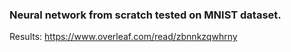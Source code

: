 ### Neural network from scratch tested on MNIST dataset.
Results: https://www.overleaf.com/read/zbnnkzqwhrny